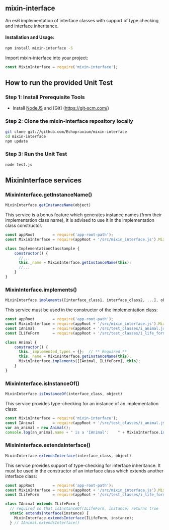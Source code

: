 ## mixin-interface

An es6 implementation of interface classes with support of type checking and interface inheritance.

#### Installation and Usage:

```bash
npm install mixin-interface -S
```

Import mixin-interface into your project:

```javascript
const MixinInterface = require('mixin-interface');
```

## How to run the provided Unit Test
### Step 1: Install Prerequisite Tools
* Install [NodeJS](https://nodejs.org/en/) and [Git] (https://git-scm.com/)

### Step 2: Clone the mixin-interface repository locally 
```bash
git clone git://github.com/Echopraxium/mixin-interface
cd mixin-interface
npm update
```

### Step 3: Run the Unit Test
```bash
node test.js
```

## MixinInterface services

### MixinInterface.getInstanceName()
```javascript
MixinInterface.getInstanceName(object)
```

This service is a bonus feature which generates instance names (from their implementation class name), it is advised to use it in the implementation class constructor.

```javascript
const appRoot        = require('app-root-path');
const MixinInterface = require(appRoot + '/src/mixin_interface.js').MixinInterface;

class ImplementationClassSample {
	constructor() {
	  //...
      this._name = MixinInterface.getInstanceName(this);
	  //...
	}
}
```

### MixinInterface.implements()
```javascript
MixinInterface.implements([interface_class1, interface_class2, ...], object)
```

This service must be used in the constructor of the implementation class:

```javascript
const appRoot        = require('app-root-path');
const MixinInterface = require(appRoot + '/src/mixin_interface.js').MixinInterface;
const IAnimal        = require(appRoot + '/src/test_classes/i_animal.js').IAnimal;
const ILifeForm      = require(appRoot + '/src/test_classes/i_life_form.js').ILifeForm;

class Animal {
	constructor() {
      this._implemented_types = {};  // ** Required **
      this._name = MixinInterface.getInstanceName(this);
      MixinInterface.implements([IAnimal, ILifeForm], this);
	}
}
```

### MixinInterface.isInstanceOf()
```javascript
MixinInterface.isInstanceOf(interface_class, object)
```

This service provides type-checking for an instance of an implementation class:

```javascript
const MixinInterface = require('mixin-interface');
const IAnimal        = require(appRoot + '/src/test_classes/i_animal.js').IAnimal;
var an_animal = new Animal();
console.log(an_animal.name + " is a 'IAnimal':    " + MixinInterface.isInstanceOf(IAnimal, an_animal))
```

### MixinInterface.extendsInterface()
```javascript
MixinInterface.extendsInterface(interface_class, object)
```

This service provides support of type-checking for interface inheritance. It must be used in the constructor of an interface class which extends another interface class:

```javascript
const appRoot        = require('app-root-path');
const MixinInterface = require(appRoot + '/src/mixin_interface.js').MixinInterface;
const ILifeForm      = require(appRoot + '/src/test_classes/i_life_form.js').ILifeForm;

class IAnimal extends ILifeForm {
  // required so that isInstanceOf(ILifeForm, instance) returns true
  static extendsInterface(instance) {
    MixinInterface.extendsInterface(ILifeForm, instance);
  } // IAnimal.extendsInterface()
```